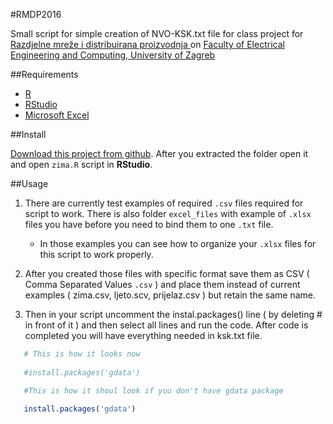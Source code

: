 #RMDP2016

Small script for simple creation of NVO-KSK.txt file for class project for [Razdjelne mreže i distribuirana proizvodnja ](http://www.fer.unizg.hr/predmet/rmdp_a) on [Faculty of Electrical Engineering and Computing, University of Zagreb](http://www.fer.unizg.hr/en)

##Requirements

- [R](https://cran.r-project.org/src/base/R-3/)
- [RStudio](https://www.rstudio.com/)
- [Microsoft Excel](http://www.microsoftstore.com/store/msusa/en_US/cat/All-Office/categoryID.69403900)

##Install

[Download this project from github](https://github.com/mamicpaula/RMDP2016/archive/master.zip). After you extracted the folder open it and open `zima.R` script in **RStudio**.

##Usage

1.  There are currently test examples of required `.csv` files required for script to work. There is also folder `excel_files` with example of `.xlsx` files you have before you need to bind them to one `.txt` file. 

    *  In those examples you can see how to organize your `.xlsx` files for this script to work properly. 

2.  After you created those files with specific format save them as CSV ( Comma Separated Values  `.csv` ) and place them instead of current examples ( zima.csv, ljeto.scv, prijelaz.csv ) but retain the same name.

3.  Then in your script uncomment the instal.packages() line ( by deleting # in front of it ) and then select all lines and run the code. After code is completed you will have everything needed in ksk.txt file.
   ````R
      # This is how it looks now
      
      #install.packages('gdata')

      #This is how it shoul look if you don't have gdata package
      
      install.packages('gdata')

   ````
